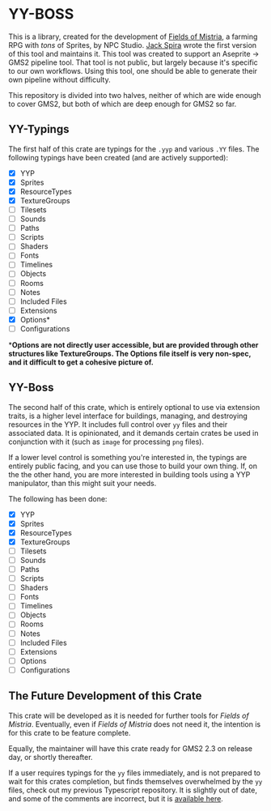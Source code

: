 # YY-BOSS

This is a library, created for the development of [Fields of Mistria](https://twitter.com/FieldsofMistria), a farming RPG with *tons* of Sprites, by NPC Studio. [Jack Spira](https://twitter.com/sanbox_irl) wrote the first version of this tool and maintains it. This tool was created to support an Aseprite -> GMS2 pipeline tool. That tool is not public, but largely because it's specific to our own workflows. Using this tool, one should be able to generate their own pipeline without difficulty.

This repository is divided into two halves, neither of which are wide enough to cover GMS2, but both of which are deep enough for GMS2 so far.

## YY-Typings

The first half of this crate are typings for the `.yyp` and various `.YY` files. The following typings have been created (and are actively supported):

- [x] YYP
- [x] Sprites
- [x] ResourceTypes
- [x] TextureGroups
- [ ] Tilesets
- [ ] Sounds
- [ ] Paths
- [ ] Scripts
- [ ] Shaders
- [ ] Fonts
- [ ] Timelines
- [ ] Objects
- [ ] Rooms
- [ ] Notes
- [ ] Included Files
- [ ] Extensions
- [x] Options*
- [ ] Configurations

***Options are not directly user accessible, but are provided through other structures like TextureGroups. The Options file itself is very non-spec, and it difficult to get a cohesive picture of.**

## YY-Boss

The second half of this crate, which is entirely optional to use via extension traits, is a higher level interface for buildings, managing, and destroying resources in the YYP. It includes full control over `yy` files and their associated data. It is opinionated, and it demands certain crates be used in conjunction with it (such as `image` for processing `png` files).

If a lower level control is something you're interested in, the typings are entirely public facing, and you can use those to build your own thing. If, on the the other hand, you are more interested in building tools using a YYP manipulator, than this might suit your needs.

The following has been done:

- [x] YYP
- [x] Sprites
- [x] ResourceTypes
- [x] TextureGroups
- [ ] Tilesets
- [ ] Sounds
- [ ] Paths
- [ ] Scripts
- [ ] Shaders
- [ ] Fonts
- [ ] Timelines
- [ ] Objects
- [ ] Rooms
- [ ] Notes
- [ ] Included Files
- [ ] Extensions
- [ ] Options
- [ ] Configurations

## The Future Development of this Crate

This crate will be developed as it is needed for further tools for *Fields of Mistria*. Eventually, even if *Fields of Mistria* does not need it, the intention is for this crate to be feature complete.

Equally, the maintainer will have this crate ready for GMS2 2.3 on release day, or shortly thereafter.

If a user requires typings for the `yy` files immediately, and is not prepared to wait for this crates completion, but finds themselves overwhelmed by the `yy` files, check out my previous Typescript repository. It is slightly out of date, and some of the comments are incorrect, but it is [available here](https://github.com/sanbox-irl/yyp-typings).
